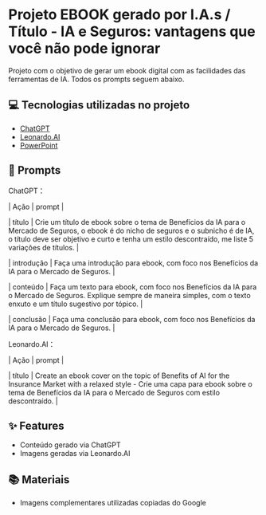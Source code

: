 # Projeto EBOOK gerado por I.A.s / Título - IA e Seguros: vantagens que você não pode ignorar

Projeto com o objetivo de gerar um ebook digital com as facilidades das ferramentas de IA. Todos os prompts
seguem abaixo.

## 💻 Tecnologias utilizadas no projeto

- [ChatGPT](https://chat.openai.com/) 
- [Leonardo.AI](https://leonardo.ai/)
- [PowerPoint](https://www.microsoft.com/en/microsoft-365/powerpoint)

## 🧠 Prompts

ChatGPT：

|  Ação  | prompt                                                                                 |             

|  título  |   Crie um título de ebook sobre o tema de Benefícios da IA para o Mercado de Seguros, o ebook é do nicho de seguros e o subnicho é de IA, o título deve ser objetivo e curto e tenha um estilo descontraído, me liste 5 variações de títulos. |

|  introdução  |   Faça uma introdução para ebook, com foco nos Benefícios da IA para o Mercado de Seguros. |

| conteúdo | Faça um texto para ebook, com foco nos Benefícios da IA para o Mercado de Seguros. Explique sempre de maneira simples, com o texto enxuto e um título sugestivo por tópico. |

| conclusão | Faça uma conclusão para ebook, com foco nos Benefícios da IA para o Mercado de Seguros. |

Leonardo.AI：

|  Ação  | prompt                                                                                 |

| título | Create an ebook cover on the topic of Benefits of AI for the Insurance Market with a relaxed style - Crie uma capa para ebook sobre o tema de Benefícios da IA para o Mercado de Seguros com estilo descontraído. |

## ✨ Features

- Conteúdo gerado via ChatGPT
- Imagens geradas via Leonardo.AI

## 📚 Materiais

- Imagens complementares utilizadas copiadas do Google
